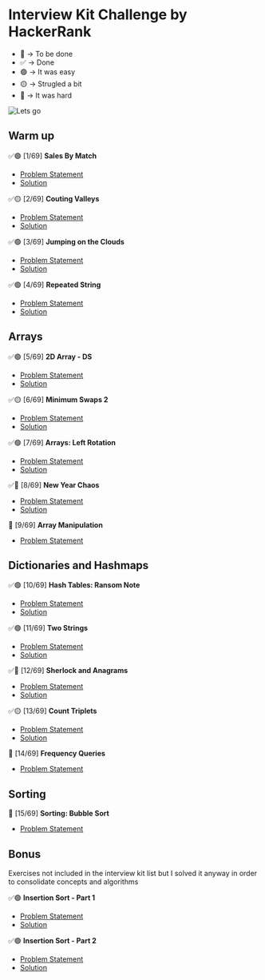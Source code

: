 # Interview Kit Challenge by HackerRank

- 🚧 -> To be done
- ✅ -> Done
- 🟢 -> It was easy
- 🟡 -> Strugled a bit
- 🔴 -> It was hard

![Lets go](https://media.giphy.com/media/VT6eildjKdVWU/giphy.gif)

## Warm up

✅🟢 [1/69] **Sales By Match**

- [Problem Statement](https://www.hackerrank.com/challenges/sock-merchant/problem?isFullScreen=true&h_l=interview&playlist_slugs%5B%5D=interview-preparation-kit&playlist_slugs%5B%5D=warmup)
- [Solution](https://github.com/ericabertan/interview-kit/blob/main/warm-up/sales_by_match.py)

✅🟡 [2/69] **Couting Valleys**

- [Problem Statement](https://www.hackerrank.com/challenges/counting-valleys/problem?isFullScreen=true&h_l=interview&playlist_slugs%5B%5D=interview-preparation-kit&playlist_slugs%5B%5D=warmup)
- [Solution](https://github.com/ericabertan/interview-kit/blob/main/warm-up/couting_valleys.py)

✅🟢 [3/69] **Jumping on the Clouds**

- [Problem Statement](https://www.hackerrank.com/challenges/jumping-on-the-clouds/problem?isFullScreen=true&h_l=interview&playlist_slugs%5B%5D=interview-preparation-kit&playlist_slugs%5B%5D=warmup)
- [Solution](https://github.com/ericabertan/interview-kit/blob/main/warm-up/jumping_on_the_clouds.py)

✅🟢 [4/69] **Repeated String**

- [Problem Statement](https://www.hackerrank.com/challenges/repeated-string/problem?isFullScreen=true&h_l=interview&playlist_slugs%5B%5D=interview-preparation-kit&playlist_slugs%5B%5D=warmup)
- [Solution](https://github.com/ericabertan/interview-kit/blob/main/warm-up/repeated_string.py)

## Arrays

✅🟢 [5/69] **2D Array - DS**

- [Problem Statement](https://www.hackerrank.com/challenges/2d-array/problem?isFullScreen=true&h_l=interview&playlist_slugs%5B%5D=interview-preparation-kit&playlist_slugs%5B%5D=arrays)
- [Solution](https://github.com/ericabertan/interview-kit/blob/main/arrays/2d_arrays_ds.py)

✅🟡 [6/69] **Minimum Swaps 2**

- [Problem Statement](https://www.hackerrank.com/challenges/minimum-swaps-2/problem?isFullScreen=true&h_l=interview&playlist_slugs%5B%5D=interview-preparation-kit&playlist_slugs%5B%5D=arrays)
- [Solution](https://github.com/ericabertan/interview-kit/blob/main/arrays/minimum_swaps_2.py)

✅🟢 [7/69] **Arrays: Left Rotation**

- [Problem Statement](https://www.hackerrank.com/challenges/ctci-array-left-rotation/problem?isFullScreen=true&h_l=interview&playlist_slugs%5B%5D=interview-preparation-kit&playlist_slugs%5B%5D=arrays)
- [Solution](https://github.com/ericabertan/interview-kit/blob/main/arrays/arrays_left_rotation.py)

✅🔴 [8/69] **New Year Chaos**

- [Problem Statement](https://www.hackerrank.com/challenges/new-year-chaos/problem?isFullScreen=true&h_l=interview&playlist_slugs%5B%5D=interview-preparation-kit&playlist_slugs%5B%5D=arrays)
- [Solution](https://github.com/ericabertan/interview-kit/blob/main/arrays/new-year-chaos.py)

🚧 [9/69] **Array Manipulation**

- [Problem Statement](https://www.hackerrank.com/challenges/crush/problem?isFullScreen=true&h_l=interview&playlist_slugs%5B%5D=interview-preparation-kit&playlist_slugs%5B%5D=arrays)

## Dictionaries and Hashmaps

✅🟢 [10/69] **Hash Tables: Ransom Note**

- [Problem Statement](https://www.hackerrank.com/challenges/ctci-ransom-note/problem?isFullScreen=true&h_l=interview&playlist_slugs%5B%5D=interview-preparation-kit&playlist_slugs%5B%5D=dictionaries-hashmaps)
- [Solution](https://github.com/ericabertan/interview-kit/blob/main/dictionaries-and-hashmaps/hash-tables-ransom-note.py)

✅🟢 [11/69] **Two Strings**

- [Problem Statement](https://www.hackerrank.com/challenges/two-strings/problem?isFullScreen=true&h_l=interview&playlist_slugs%5B%5D=interview-preparation-kit&playlist_slugs%5B%5D=dictionaries-hashmaps)
- [Solution](https://github.com/ericabertan/interview-kit/blob/main/dictionaries-and-hashmaps/two_strings.py)

✅🔴 [12/69] **Sherlock and Anagrams**

- [Problem Statement](https://www.hackerrank.com/challenges/sherlock-and-anagrams/problem?isFullScreen=true&h_l=interview&playlist_slugs%5B%5D=interview-preparation-kit&playlist_slugs%5B%5D=dictionaries-hashmaps)
- [Solution](https://github.com/ericabertan/interview-kit/blob/main/dictionaries-and-hashmaps/sherlock_and_anagrams.py)

✅🟡 [13/69] **Count Triplets**

- [Problem Statement](https://www.hackerrank.com/challenges/count-triplets-1/problem)
- [Solution](https://github.com/ericabertan/interview-kit/blob/main/dictionaries-and-hashmaps/count-triplets.py)

🚧 [14/69] **Frequency Queries**

- [Problem Statement](https://www.hackerrank.com/challenges/frequency-queries/problem?isFullScreen=true&h_l=interview&playlist_slugs%5B%5D=interview-preparation-kit&playlist_slugs%5B%5D=dictionaries-hashmaps)

## Sorting

🚧 [15/69] **Sorting: Bubble Sort**

- [Problem Statement](https://www.hackerrank.com/challenges/ctci-bubble-sort/problem?isFullScreen=true&h_l=interview&playlist_slugs%5B%5D=interview-preparation-kit&playlist_slugs%5B%5D=sorting)

## Bonus
Exercises not included in the interview kit list but I solved it anyway in order to consolidate concepts and algorithms

✅🟢 **Insertion Sort - Part 1**

- [Problem Statement](https://www.hackerrank.com/challenges/insertionsort1/problem)
- [Solution](https://github.com/ericabertan/interview-kit/blob/main/bonus/insertion_sort_part_1.py)

✅🟢 **Insertion Sort - Part 2**

- [Problem Statement](https://www.hackerrank.com/challenges/insertionsort2/problem)
- [Solution](https://github.com/ericabertan/interview-kit/blob/main/bonus/insertion_sort_part_2.py)
